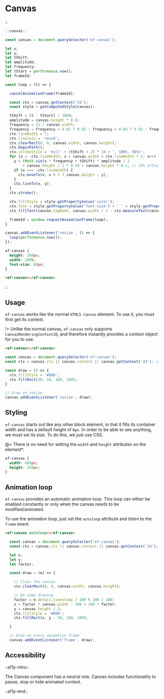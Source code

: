 <!--
type: page
title: Canvas
location: ./elements/canvas
layout: default
-->

# Canvas

::
```javascript
::canvas::

const canvas = document.querySelector('ef-canvas');

let x;
let y;
let tShift;
let amplitude;
let frequency;
let tStart = performance.now();
let frameId;

const loop = (t) => {

  cancelAnimationFrame(frameId);

  const ctx = canvas.getContext('2d');
  const style = getComputedStyle(canvas);

  tShift = (t - tStart) / 1000;
  amplitude = canvas.height * 0.8;
  frequency = 15 / canvas.width;
  frequency = frequency < 0.02 ? 0.02 : frequency > 0.03 ? 0.03 : frequency;
  ctx.lineWidth = 7;
  ctx.lineJoin = 'round';
  ctx.clearRect(0, 0, canvas.width, canvas.height);
  ctx.beginPath();
  ctx.strokeStyle = 'hsl(' + (tShift + 2) * 10 + ', 100%, 50%)';
  for (x = -ctx.lineWidth; x < canvas.width + ctx.lineWidth * 2; x++) {
    y = (Math.sin(x * frequency + tShift) * amplitude / 2
        + canvas.height / 2 * 0.8) + canvas.height * 0.1; // 10% offset
    if (x === -ctx.lineWidth) {
      ctx.moveTo(x, x % 2 ? canvas.height : y);
    }
    ctx.lineTo(x, y);
  }
  ctx.stroke();

  ctx.fillStyle = style.getPropertyValue('color');
  ctx.font = style.getPropertyValue('font-size') + ' ' + style.getPropertyValue('font-family');
  ctx.fillText(canvas.tagName, canvas.width / 2 - ctx.measureText(canvas.tagName).width / 2, canvas.height / 2 + 30);

  frameId = window.requestAnimationFrame(loop);
}

canvas.addEventListener('resize', () => {
  loop(performance.now());
});
```
```css
ef-canvas {
  height: 200px;
  width: 100%;
  font-size: 60px;
}
```
```html
<ef-canvas></ef-canvas>
```
::

## Usage

`ef-canvas` works like the normal `HTML5 Canvas` element. To use it, you must first get its context.

!> Unlike the normal canvas, `ef-canvas` only supports `CanvasRenderingContext2D`, and therefore instantly provides a context object for you to use.

```html
<ef-canvas></ef-canvas>
```
```javascript
const canvas = document.querySelector('ef-canvas');
const ctx = canvas.ctx || canvas.context || canvas.getContext('2d'); // All valid

const draw = () => {
  ctx.fillStyle = '#888';
  ctx.fillRect(10, 10, 100, 100);
}

// Draw on resize
canvas.addEventListener('resize', draw);
```

## Styling

`ef-canvas` starts out like any other block element, in that it fills its container width and has a default height of `0px`. In order to be able to see anything, we must set its size. To do this, we just use CSS.

@> There is no need for setting the `width` and `height` attributes on the element*.

```css
ef-canvas {
  width: 600px;
  height: 250px;
}
```

## Animation loop

`ef-canvas` provides an automatic animation loop. This loop can either be enabled constantly or only when the canvas needs to be modified/animated.

To use the animation loop, just set the `autoloop` attribute and listen to the `frame` event.

```html
<ef-canvas autoloop></ef-canvas>
```
```javascript
  const canvas = document.querySelector('ef-canvas');
  const ctx = canvas.ctx || canvas.context || canvas.getContext('2d'); // All valid

  let x;
  let y;
  let factor;

  const draw = (e) => {

    // Clear the canvas
    ctx.clearRect(0, 0, canvas.width, canvas.height);

    // Do some drawing
    factor = e.detail.timestamp / 100 % 100 / 100;
    x = factor * canvas.width - 100 + 100 * factor;
    y = canvas.height / 2;
    ctx.fillStyle = '#888';
    ctx.fillRect(x, y - 50, 100, 100);

  }

  // Draw on every animation frame
  canvas.addEventListener('frame', draw);
```

## Accessibility
::a11y-intro::

The Canvas component has a neutral role. Canvas includes functionality to pause, stop or hide animated content. 

::a11y-end::

